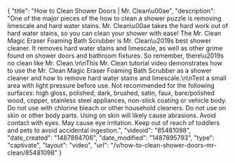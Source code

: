 {
    "title": "How to Clean Shower Doors | Mr. Clean\u00ae",
    "description": "One of the major pieces of the how to clean a shower puzzle is removing limescale and hard water stains. Mr. Clean\u00ae takes the hard work out of hard water stains, so you can clean your shower with ease! The Mr. Clean Magic Eraser Foaming Bath Scrubber is Mr. Clean\u2019s best shower cleaner. It removes hard water stains and limescale, as well as other grime found on shower doors and bathroom fixtures. So remember, there\u2019s no clean like Mr. Clean.\n\nThis Mr. Clean tutorial video demonstrates how to use the Mr. Clean Magic Eraser Foaming Bath Scrubber as a shower cleaner and how to remove hard water stains and limescale.\n\nTest a small area with light pressure before use. Not recommended for the following surfaces: high gloss, polished, dark, brushed, satin, faux, bare\/polished wood, copper, stainless steel appliances, non-stick coating or vehicle body. Do not use with chlorine bleach or other household cleaners. Do not use on skin or other body parts. Using on skin will likely cause abrasions. Avoid contact with eyes. May cause eye irritation. Keep out of reach of toddlers and pets to avoid accidental ingestion.",
    "videoid": "85481098",
    "date_created": "1487894706",
    "date_modified": "1487895793",
    "type": "captivate",
    "layout": "video",
    "url": "\/v\/how-to-clean-shower-doors-mr-clean\/85481098"
}